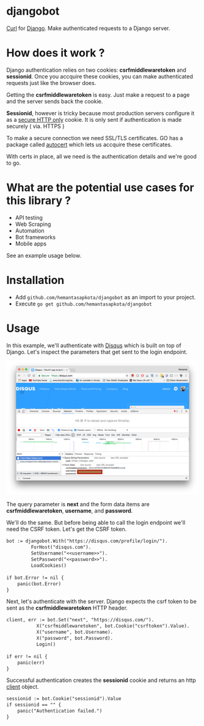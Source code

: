 # djangobot
[Curl](https://curl.haxx.se/) for [Django](https://www.djangoproject.com/). Make authenticated requests to a Django server.

# How does it work ?

Django authentication relies on two cookies: **csrfmiddlewaretoken** and **sessionid**. Once you accquire these cookies, you can make authenticated requests just like the browser does.

Getting the **csrfmiddlewaretoken** is easy. Just make a request to a page and the server sends back the cookie. 

**Sessionid**, however is tricky because most production servers configure it as a [secure HTTP only](https://docs.djangoproject.com/en/1.11/ref/settings/#std:setting-SESSION_COOKIE_SECURE) cookie. It is only sent if authentication is made securely ( via. HTTPS )

To make a secure connection we need SSL/TLS certificates. GO has a package called [autocert](https://godoc.org/golang.org/x/crypto/acme/autocert) which lets us accquire these certificates.

With certs in place, all we need is the authentication details and we're good to go.

# What are the potential use cases for this library ?

* API testing
* Web Scraping
* Automation
* Bot frameworks
* Mobile apps

See an example usage below.

# Installation

* Add ```github.com/hemantasapkota/djangobot``` as an import to your project.
* Execute ```go get github.com/hemantasapkota/djangobot```

# Usage
In this example, we'll authenticate with [Disqus](https://disqus.com/) which is built on top of Django. Let's inspect the parameters that get sent to the login endpoint.

![](disqus.png)

The query parameter is **next** and the form data items are **csrfmiddlewaretoken**, **username**, and **password**.

We'll do the same. But before being able to call the login endpoint we'll need the CSRF token. Let's get the CSRF token.

```
bot := djangobot.With("https://disqus.com/profile/login/").
		 ForHost("disqus.com").
		 SetUsername("<<username>>").
		 SetPassword("<<password>>").
         LoadCookies()

if bot.Error != nil {
	panic(bot.Error)
}
```

Next, let's authenticate with the server. Django expects the csrf token to be sent as the **csrfmiddlewaretoken** HTTP header.

```
client, err := bot.Set("next", "https://disqus.com/").
		   X("csrfmiddlewaretoken", bot.Cookie("csrftoken").Value).
		   X("username", bot.Username).
		   X("password", bot.Password).
		   Login()

if err != nil {
	panic(err)
}
```

Successful authentication creates the **sessionid** cookie and returns an http [client](https://github.com/parnurzeal/gorequest) object.

```	 
sessionid := bot.Cookie("sessionid").Value
if sessionid == "" {
    panic("Authentication failed.")
}
  
```

